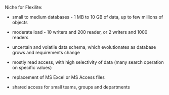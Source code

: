 Niche for Flexilite:
* small to medium databases - 1 MB to 10 GB of data, up to few millions of objects

* moderate load - 10 writers and 200 reader, or 2 writers and 1000 readers

* uncertain and volatile data schema, which evolutionates as database grows and requirements change

* mostly read access, with high selectivity of data (many search operation on specific values)

* replacement of MS Excel or MS Access files

* shared access for small teams, groups and departments

